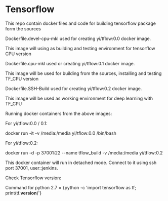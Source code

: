 # Tensorflow
This repo contain docker files and code for building tensorflow package form the sources

Dockerfile.devel-cpu-mkl used for creating yi/tflow:0.0 docker image.

This image will using as building and testing environment for tensorflow CPU version

Dockerfile.cpu-mkl used or creating yi/tflow:0.1 docker image.

This image will be used for building from the sources, installing and testing TF_CPU version

Dockerfile.SSH-Build used for creating yi/tflow:0.2 docker image.  

This image will be used as working environment for deep learning with TF_CPU

Running docker containers from the above images:

For yi/tflow:0.0 / 0.1:

docker run -it -v /media:/media yi/tflow:0.0 /bin/bash
  
For yi/tflow:0.2:

docker run -d -p 37001:22 --name tflow_build -v /media:/media yi/tflow:0.2

This docker container will run in detached mode. Connect to it using ssh port 37001, user::jenkins.

Check Tensorflow version:

Command for python 2.7 = {python -c 'import tensorflow as tf; print(tf.__version__)'}
